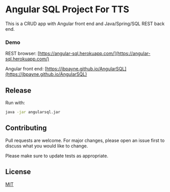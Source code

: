 # Angular SQL Project For TTS

This is a CRUD app with Angular front end and Java/Spring/SQL REST back end.  
  
### Demo  
  
REST browser: [https://angular-sql.herokuapp.com/](https://angular-sql.herokuapp.com/)  

Angular front end: [https://jbpayne.github.io/AngularSQL](https://jbpayne.github.io/AngularSQL)


## Release

Run with:

```bash
java -jar angularsql.jar
```


## Contributing
Pull requests are welcome. For major changes, please open an issue first to discuss what you would like to change.

Please make sure to update tests as appropriate.

## License
[MIT](https://github.com/jbpayne/AngularSQL/blob/master/LICENSE)
